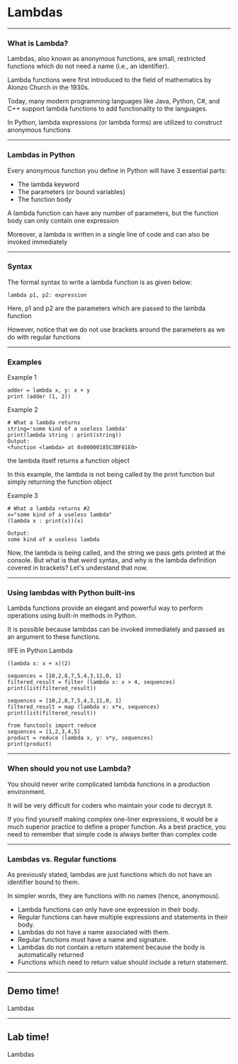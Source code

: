 # Lambdas

---
### What is Lambda?
Lambdas, also known as anonymous functions, are small, restricted functions which do not need a name (i.e., an identifier). 

Lambda functions were first introduced to the field of mathematics by Alonzo Church in the 1930s.

Today, many modern programming languages like Java, Python, C#, and C++ support lambda functions to add functionality to the languages.

In Python, lambda expressions (or lambda forms) are utilized to construct anonymous functions

---
### Lambdas in Python

Every anonymous function you define in Python will have 3 essential parts:
- The lambda keyword
- The parameters (or bound variables)
- The function body

A lambda function can have any number of parameters, but the function body can only contain one expression

Moreover, a lambda is written in a single line of code and can also be invoked immediately

---
### Syntax 
The formal syntax to write a lambda function is as given below:
```
lambda p1, p2: expression 
```

Here, p1 and p2 are the parameters which are passed to the lambda function

However, notice that we do not use brackets around the parameters as we do with regular functions

---
### Examples
Example 1
```
adder = lambda x, y: x + y
print (adder (1, 2))
```

Example 2
```
# What a lambda returns
string='some kind of a useless lambda'
print(lambda string : print(string))
Output:
<function <lambda> at 0x00000185C3BF81E0>
```
the lambda itself returns a function object

In this example, the lambda is not being called by the print function but simply returning the function object 

Example 3
```
# What a lambda returns #2
x="some kind of a useless lambda"
(lambda x : print(x))(x)

Output:
some kind of a useless lambda
```

Now, the lambda is being called, and the string we pass gets printed at the console. But what is that weird syntax, and why is the lambda definition covered in brackets? Let's understand that now.

---
### Using lambdas with Python built-ins
Lambda functions provide an elegant and powerful way to perform operations using built-in methods in Python. 

It is possible because lambdas can be invoked immediately and passed as an argument to these functions.

IIFE in Python Lambda
```
(lambda x: x + x)(2) 
```

```
sequences = [10,2,8,7,5,4,3,11,0, 1]
filtered_result = filter (lambda x: x > 4, sequences) 
print(list(filtered_result))
```

```
sequences = [10,2,8,7,5,4,3,11,0, 1]
filtered_result = map (lambda x: x*x, sequences) 
print(list(filtered_result))
```

```
from functools import reduce
sequences = [1,2,3,4,5]
product = reduce (lambda x, y: x*y, sequences)
print(product)
```

---
### When should you not use Lambda?
You should never write complicated lambda functions in a production environment. 

It will be very difficult for coders who maintain your code to decrypt it. 

If you find yourself making complex one-liner expressions, it would be a much superior practice to define a proper function. As a best practice, you need to remember that simple code is always better than complex code

---
### Lambdas vs. Regular functions
As previously stated, lambdas are just functions which do not have an identifier bound to them. 

In simpler words, they are functions with no names (hence, anonymous). 

- Lambda functions can only have one expression in their body.
- Regular functions can have multiple expressions and statements in their body.
- Lambdas do not have a name associated with them.
- Regular functions must have a name and signature.
- Lambdas do not contain a return statement because the body is automatically returned
-  Functions which need to return value should include a return statement.


---
<!-- .slide: data-background="url('images/demo.jpg')" data-background-size="cover" --> 
<!-- .slide: class="lab" -->
## Demo time!
Lambdas

---
<!-- .slide: data-background="url('images/lab2.jpg')" data-background-size="cover"  --> 
<!-- .slide: class="lab" -->
## Lab time!
Lambdas